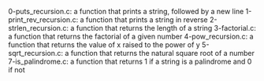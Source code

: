 0-puts_recursion.c: a function that prints a string, followed by a new line
1-print_rev_recursion.c: a function that prints a string in reverse
2-strlen_recursion.c: a function that returns the length of a string
3-factorial.c: a function that returns the factorial of a given number
4-pow_recursion.c: a function that returns the value of x raised to the power of y
5-sqrt_recursion.c: a function that returns the natural square root of a number
7-is_palindrome.c: a function that returns 1 if a string is a palindrome and 0 if not
